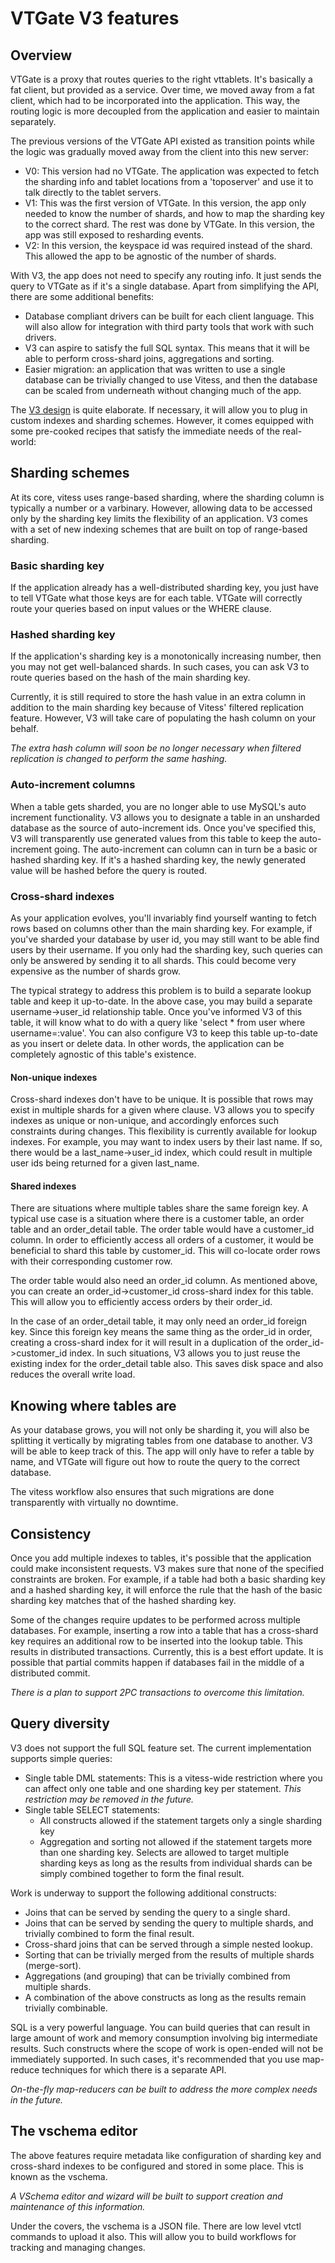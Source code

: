 # VTGate V3 features

## Overview

VTGate is a proxy that routes queries to the right vttablets. It's basically a fat client, but provided as a service. Over time, we moved away from a fat client, which had to be incorporated into the application. This way, the routing logic is more decoupled from the application and easier to maintain separately.

The previous versions of the VTGate API existed as transition points while the logic was gradually moved away from the client into this new server:

* V0: This version had no VTGate. The application was expected to fetch the sharding info and tablet locations from a 'toposerver' and use it to talk directly to the tablet servers.
* V1: This was the first version of VTGate. In this version, the app only needed to know the number of shards, and how to map the sharding key to the correct shard. The rest was done by VTGate. In this version, the app was still exposed to resharding events.
* V2: In this version, the keyspace id was required instead of the shard. This allowed the app to be agnostic of the number of shards.

With V3, the app does not need to specify any routing info. It just sends the query to VTGate as if it's a single database. Apart from simplifying the API, there are some additional benefits:

* Database compliant drivers can be built for each client language. This will also allow for integration with third party tools that work with such drivers.
* V3 can aspire to satisfy the full SQL syntax. This means that it will be able to perform cross-shard joins, aggregations and sorting.
* Easier migration: an application that was written to use a single database can be trivially changed to use Vitess, and then the database can be scaled from underneath without changing much of the app.

The [V3 design](https://github.com/youtube/vitess/blob/master/doc/V3VindexDesign.md) is quite elaborate. If necessary, it will allow you to plug in custom indexes and sharding schemes. However, it comes equipped with some pre-cooked recipes that satisfy the immediate needs of the real-world:

## Sharding schemes

At its core, vitess uses range-based sharding, where the sharding column is typically a number or a varbinary. However, allowing data to be accessed only by the sharding key limits the flexibility of an application. V3 comes with a set of new indexing schemes that are built on top of range-based sharding.

### Basic sharding key

If the application already has a well-distributed sharding key, you just have to tell VTGate what those keys are for each table. VTGate will correctly route your queries based on input values or the WHERE clause.

### Hashed sharding key

If the application's sharding key is a monotonically increasing number, then you may not get well-balanced shards. In such cases, you can ask V3 to route queries based on the hash of the main sharding key.

Currently, it is still required to store the hash value in an extra column in addition to the main sharding key because of Vitess' filtered replication feature. However, V3 will take care of populating the hash column on your behalf.

*The extra hash column will soon be no longer necessary when filtered replication is changed to perform the same hashing.*

### Auto-increment columns

When a table gets sharded, you are no longer able to use MySQL's auto increment functionality. V3 allows you to designate a table in an unsharded database as the source of auto-increment ids. Once you've specified this, V3 will transparently use generated values from this table to keep the auto-increment going. The auto-increment can column can in turn be a basic or hashed sharding key. If it's a hashed sharding key, the newly generated value will be hashed before the query is routed.

### Cross-shard indexes

As your application evolves, you'll invariably find yourself wanting to fetch rows based on columns other than the main sharding key. For example, if you've sharded your database by user id, you may still want to be able find users by their username. If you only had the sharding key, such queries can only be answered by sending it to all shards. This could become very expensive as the number of shards grow.

The typical strategy to address this problem is to build a separate lookup table and keep it up-to-date. In the above case, you may build a separate username->user_id relationship table. Once you've informed V3 of this table, it will know what to do with a query like 'select * from user where username=:value'. You can also configure V3 to keep this table up-to-date as you insert or delete data. In other words, the application can be completely agnostic of this table's existence.

#### Non-unique indexes

Cross-shard indexes don't have to be unique. It is possible that rows may exist in multiple shards for a given where clause. V3 allows you to specify indexes as unique or non-unique, and accordingly enforces such constraints during changes. This flexibility is currently available for lookup indexes. For example, you may want to index users by their last name. If so, there would be a last_name->user_id index, which could result in multiple user ids being returned for a given last_name.

#### Shared indexes

There are situations where multiple tables share the same foreign key. A typical use case is a situation where there is a customer table, an order table and an order_detail table. The order table would have a customer_id column. In order to efficiently access all orders of a customer, it would be beneficial to shard this table by customer_id. This will co-locate order rows with their corresponding customer row.

The order table would also need an order_id column. As mentioned above, you can create an order_id->customer_id cross-shard index for this table. This will allow you to efficiently access orders by their order_id.

In the case of an order_detail table, it may only need an order_id foreign key. Since this foreign key means the same thing as the order_id in order, creating a cross-shard index for it will result in a duplication of the order_id->customer_id index. In such situations, V3 allows you to just reuse the existing index for the order_detail table also. This saves disk space and also reduces the overall write load.

## Knowing where tables are

As your database grows, you will not only be sharding it, you will also be splitting it vertically by migrating tables from one database to another. V3 will be able to keep track of this. The app will only have to refer a table by name, and VTGate will figure out how to route the query to the correct database.

The vitess workflow also ensures that such migrations are done transparently with virtually no downtime.

## Consistency

Once you add multiple indexes to tables, it's possible that the application could make inconsistent requests. V3 makes sure that none of the specified constraints are broken. For example, if a table had both a basic sharding key and a hashed sharding key, it will enforce the rule that the hash of the basic sharding key matches that of the hashed sharding key.

Some of the changes require updates to be performed across multiple databases. For example, inserting a row into a table that has a cross-shard key requires an additional row to be inserted into the lookup table. This results in distributed transactions. Currently, this is a best effort update. It is possible that partial commits happen if databases fail in the middle of a distributed commit.

*There is a plan to support 2PC transactions to overcome this limitation.*

## Query diversity

V3 does not support the full SQL feature set. The current implementation supports simple queries:

* Single table DML statements: This is a vitess-wide restriction where you can affect only one table and one sharding key per statement. *This restriction may be removed in the future.*
* Single table SELECT statements:
  * All constructs allowed if the statement targets only a single sharding key
  * Aggregation and sorting not allowed if the statement targets more than one sharding key. Selects are allowed to target multiple sharding keys as long as the results from individual shards can be simply combined together to form the final result.

Work is underway to support the following additional constructs:

* Joins that can be served by sending the query to a single shard.
* Joins that can be served by sending the query to multiple shards, and trivially combined to form the final result.
* Cross-shard joins that can be served through a simple nested lookup.
* Sorting that can be trivially merged from the results of multiple shards (merge-sort).
* Aggregations (and grouping) that can be trivially combined from multiple shards.
* A combination of the above constructs as long as the results remain trivially combinable.

SQL is a very powerful language. You can build queries that can result in large amount of work and memory consumption involving big intermediate results. Such constructs where the scope of work is open-ended will not be immediately supported. In such cases, it's recommended that you use map-reduce techniques for which there is a separate API.

*On-the-fly map-reducers can be built to address the more complex needs in the future.*

## The vschema editor

The above features require metadata like configuration of sharding key and cross-shard indexes to be configured and stored in some place. This is known as the vschema.

*A VSchema editor and wizard will be built to support creation and maintenance of this information.*

Under the covers, the vschema is a JSON file. There are low level vtctl commands to upload it also. This will allow you to build workflows for tracking and managing changes.
